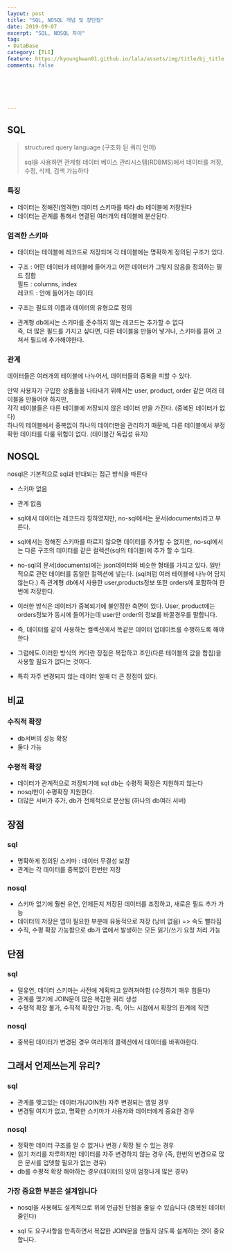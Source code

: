 ```yaml
---
layout: post
title: "SQL, NOSQL 개념 및 장단점"
date: 2019-09-07
excerpt: "SQL, NOSQL 차이"
tag:
- DataBase
category: [TLI] 
feature: https://kyounghwan01.github.io/lala/assets/img/title/bj_title.jpg
comments: false






---
```


## SQL

> structured query language (구조화 된 쿼리 언어) 
>
> sql을 사용하면 관계형 데이터 베이스 관리시스템(RDBMS)에서 데이터를 저장, 수정, 삭제, 검색 가능하다

### 특징

- 데이터는 정해진(엄격한) 데이터 스키마를 따라 db 테이블에 저장된다
- 데이터는 관계를 통해서 연결된 여러개의 테이블에 분산된다. 

### 엄격한 스키마

- 데이터는 테이블에 레코드로 저장되며 각 테이블에는 명확하게 정의된 구조가 있다.

- 구조 :  어떤 데이터가 테이블에 들어가고 어떤 데이터가 그렇지 않음을 정의하는 필드 집합<br>
  필드 : columns, index<br>
  레코드 : 안에 들어가는 데이터 

- 구조는 필드의 이름과 데이터의 유형으로 정의

- 관계형 db에서는 스키마를 준수하지 않는 레코드는 추가할 수 없다 <br>
  즉, 더 많은 필드를 가지고 싶다면, 다른 테이블을 만들어 넣거나, 스키마를 뜯어 고쳐서 필드에 추가해야한다.

### 관계

데이터들은 여러개의 테이블에 나누어서, 데이터들의 중복을 피할 수 있다.

만약 사용자가 구입한 상품들을 나타내기 위해서는 user, product, order 같은 여러 테이블을 만들어야 하지만, <br>각각 테이블들은 다른 테이블에 저장되지 않은 데이터 만을 가진다. (중복된 데이터가 없다)<br>하나의 테이블에서 중복없이 하나의 데이터만을 관리하기 때문에, 다른 테이블에서 부정확한 데이터를 다룰 위험이 없다. (테이블간 독립성 유지)



## NOSQL

nosql은 기본적으로 sql과 반대되는 접근 방식을 따른다

- 스키마 없음
- 관계 없음

- sql에서 데이터는 레코드라 칭하였지만, no-sql에서는 문서(documents)라고 부른다.
- sql에서는 정해진 스키마를 따르지 않으면 데이터를 추가할 수 없지만, no-sql에서는 다른 구조의 데이터를 같은 컬렉션(sql의 테이블)에 추가 할 수 있다.
- no-sql의 문서(documents)에는 json데이터와 비슷한 형태를 가지고 있다.
  일반적으로 관련 데이터를 동일한 컬렉션에 넣는다. (sql처럼 여러 테이블에 나누어 담지 않는다.)
  즉 관계형 db에서 사용한 user,products정보 또한 orders에 포함하여 한번에 저장한다.
- 이러한 방식은 데이터가 중복되기에 불안정한 측면이 있다. User, product에는 orders정보가 동시에 들어가는데 user만 order의 정보를 바꿀경우를 말합니다.
- 즉, 데이터를 같이 사용하는 컬렉션에서 똑같은 데이터 업데이트를 수행하도록 해야한다
- 그럼에도.이러한 방식의 커다란 장점은 복잡하고 조인(다른 테이블의 값을 합침)을 사용할 필요가 없다는 것이다.
- 특히 자주 변경되지 않는 데이터 일때 더 큰 장점이 있다.



## 비교

### 수직적 확장

- db서버의 성능 확장 
- 둘다 가능

### 수평적 확장

- 데이터가 관계적으로 저장되기에 sql db는 수평적 확장은 지원하지 않는다
- nosql만이 수평확장 지원한다.
- 더많은 서버가 추가, db가 전체적으로 분산됨 (하나의 db여러 서버)



## 장점

### sql

- 명확하게 정의된 스키마 : 데이터 무결성 보장
- 관계는 각 데이터를 중복없이 한번만 저장

### nosql

- 스키마 없기에 훨씬 유연, 언제든지 저장된 데이터를 조정하고, 새로운 필드 추가 가능
- 데이터의 저장은 앱이 필요한 부분에 유동적으로 저장 (낭비 없음) => 속도 빨라짐
- 수직, 수평 확장 가능함으로 db가 앱에서 발생하는 모든 읽기/쓰기 요청 처리 가능



## 단점

### sql

- 덜유연, 데이터 스키마는 사전에 계획되고 알려져야함 (수정하기 매우 힘들다)
- 관계를 맺기에 JOIN문이 많은 복잡한 쿼리 생성
- 수평적 확장 불가, 수직적 확장만 가능. 즉, 어느 시점에서 확장의 한계에 직면

### nosql

- 중복된 데이터가 변경된 경우 여러개의 콜렉션에서 데이터를 바꿔야한다.

## 그래서 언제쓰는게 유리?

### sql

- 관계를 맺고있는 데이터가(JOIN된) 자주 변경되는 앱일 경우
- 변경될 여지가 없고, 명확한 스키마가 사용자와 데이터에게 중요한 경우

### nosql

- 정확한 데이터 구조를 알 수 없거나 변경 / 확장 될 수 있는 경우
- 읽기 처리를 자루하지만 데이터를 자주 변경하지 않는 경우 (즉, 한번의 변경으로 많은 문서를 업뎃할 필요가 없는 경우)
- db를 수평적 확장 해야하는 경우(데이터의 양이 엄청나게 많은 경우)



### 가장 중요한 부분은 **설계**입니다

- nosql을 사용해도 설계적으로 위에 언급된 단점을 줄일 수 있습니다 (중복된 데이터 줄인다)

- sql 도 요구사항을 만족하면서 복잡한 JOIN문을 만들지 않도록 설계하는 것이 중요합니다.
